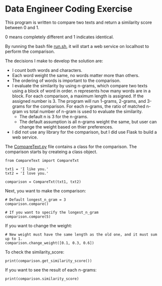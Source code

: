 # Data Engineer Coding Exercise

This program is written to compare two texts and return a similarity score between 0 and 1.


0 means completely different and 1 indicates identical.


By running the bash file [run.sh](https://github.com/mikesh13/Fetch_Rewards/blob/main/run.sh), it will start a web service on localhost to perform the comparison.


The decisions I make to develop the solution are:
* I count both words and characters.
* Each word weight the same, no words matter more than others.
* The ordering of words is important to the comparison.
* I evaluate the similarity by using n-grams, which compare two texts using a block of word in order. n represents how many words are in a block. For each comparison, a maximum length is assigned. If the assigned number is 3. The program will run 1-grams, 2-grams, and 3-grams for the comparison. For each n-grams, the ratio of matched n-gram vs total number of n-gram is used to evaluate the similarity.
  * The default n is 3 for the n-grams.
  * The default assumption is all n-grams weight the same, but user can change the weight based on thier preferences.
* I did not use any library for the comparison, but I did use Flask to build a web service. 


The [CompareText.py](https://github.com/mikesh13/Fetch_Rewards/blob/main/CompareText.py) file contains a class for the comparison.
The comparison starts by createing a class object.
```
from CompareText import CompareTxt

txt1 = 'I like you.'
txt2 = 'I love you.'

comparison = CompareTxt(txt1, txt2)
```

Next, you want to make the comparison:
```
# Default longest_n_gram = 3
comparison.compare()

# If you want to specify the longest_n_gram
comparison.compare(5)
```

If you want to change the weight:
```
# New weight must have the same length as the old one, and it must sum up to 1.
comparison.change_weight([0.1, 0.3, 0.6])
```

To check the similarity_score:
```
print(comparison.get_similarity_score())
```

If you want to see the result of each n-grams:
```
print(comparison.similarity_score)
```
